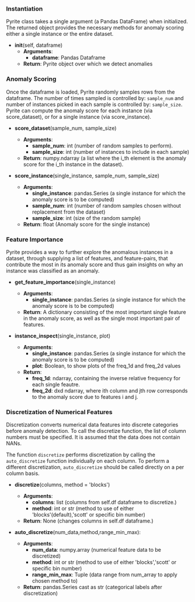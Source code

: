### Instantiation

Pyrite class takes a single argument (a Pandas DataFrame) when initialized.  The returned object provides the necessary methods for anomaly scoring either a single instance or the entire dataset.

- __init__(self, dataframe)
    - __Arguments__:
        - __dataframe__: Pandas Dataframe
    - __Return__: Pyrite object over which we detect anomalies

### Anomaly Scoring
Once the dataframe is loaded, Pyrite randomly samples rows from the dataframe. The number of times sampled is controlled by: `sample_num` and number of instances picked in each sample is controlled by: `sample_size`. Pyrite can compute the anomaly score for each instance (via score_dataset), or for a single instance (via score_instance).

- __score_dataset__(sample_num, sample_size)
    - __Arguments__:
        - __sample_num__: int (number of random samples to perform).
        - __sample_size__: int (number of instances to include in each sample)
    - __Return__: numpy.ndarray (a list where the i_th element is the anomaly score for the i_th instance in the dataset).

- __score_instance__(single_instance, sample_num, sample_size)
    - __Arguments__:
        - __single_instance__: pandas.Series (a single instance for which the anomaly score is to be computed)
        - __sample_num__: int (number of random samples chosen without replacement from the dataset)
        - __sample_size__: int (size of the random sample)
    - __Return__: float (Anomaly score for the single instance)

### Feature Importance

Pyrite provides a way to further explore the anomalous instances in a dataset, through supplying a list of features, and feature-pairs, that contribute the most in its anomaly score and thus gain insights on why an instance was classified as an anomaly.

- __get_feature_importance__(single_instance)
    - __Arguments__:
        - __single_instance__: pandas.Series (a single instance for which the anomaly score is to be computed)
    - __Return__: A dictionary consisting of the most important single feature in the anomaly score, as well as the single most important pair of features.

- __instance_inspect__(single_instance, plot)
    - __Arguments__:
        - __single_instance__: pandas.Series (a single instance for which the anomaly score is to be computed)
        - __plot__: Boolean, to show plots of the freq_1d and freq_2d values
    - __Return__:
        - __freq_1d__: ndarray, containing the inverse relative frequency for each single feautre.
        - __freq_2d__: dxd ndarray, where ith column and jth row corresponds to the anomaly score due to features i and j.

### Discretization of Numerical Features

Discretization converts numerical data features into discrete categories before anomaly detection. To call the discretize function,  the list of column numbers must be specified. It is assumed that the data does not contain NANs.  

The function `discretize` performs discretization by calling the `auto_discretize` function individually on each column. To perform a different discretization, `auto_discretize` should be called directly on a per column basis.

- __discretize__(columns, method = 'blocks')        
    - __Arguments__: 
        - __columns__: list (columns from self.df dataframe to discretize.)
        - __method__: int or str (method to use of either 'blocks'(default),'scott' or specific bin number)
    - __Return__: None (changes columns in self.df dataframe.)  

- __auto_discretize__(num_data,method,range_min_max):
    - __Arguments__:
        - __num_data__: numpy.array (numerical feature data to be discretized)
        - __method__: int or str (method to use of either 'blocks','scott' or specific bin number)
        - __range_min_max__: Tuple (data range from num_array to apply chosen method to)
    - __Return__: pandas.Series cast as str (categorical labels after discretization)


                

